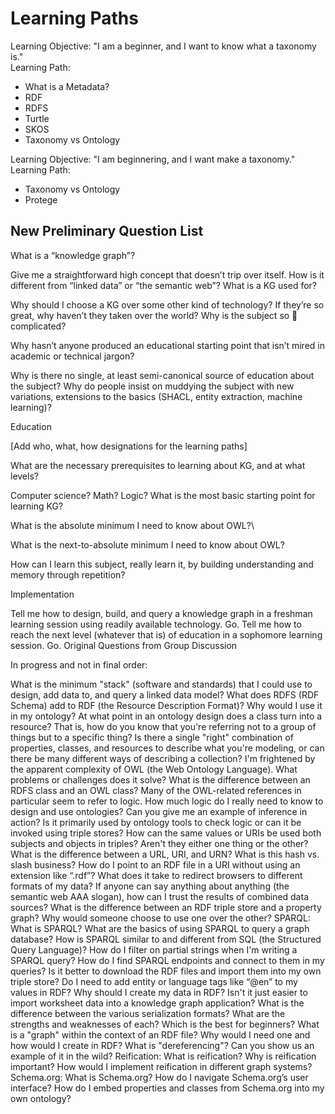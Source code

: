 # Learning Paths

Learning Objective: "I am a beginner, and I want to know what a taxonomy is." \
Learning Path:

* What is a Metadata?
* RDF
* RDFS
* Turtle
* SKOS
* Taxonomy vs Ontology

Learning Objective: "I am beginnering, and I want make a taxonomy." \
Learning Path:
* Taxonomy vs Ontology
* Protege



## New Preliminary Question List

What is a “knowledge graph”?

Give me a straightforward high concept that doesn’t trip over itself.
How is it different from “linked data” or “the semantic web”?
What is a KG used for?

Why should I choose a KG over some other kind of technology?
If they’re so great, why haven’t they taken over the world?
Why is the subject so 🤬 complicated?

Why hasn’t anyone produced an educational starting point that isn’t mired in academic or technical jargon?

Why is there no single, at least semi-canonical source of education about the subject?
Why do people insist on muddying the subject with new variations, extensions to the basics (SHACL, entity extraction, machine learning)?

Education

[Add who, what, how designations for the learning paths]

What are the necessary prerequisites to learning about KG, and at what levels?

Computer science?
Math?
Logic?
What is the most basic starting point for learning KG?

What is the absolute minimum I need to know about OWL?\

What is the next-to-absolute minimum I need to know about OWL?

How can I learn this subject, really learn it, by building understanding and memory through repetition?

Implementation

Tell me how to design, build, and query a knowledge graph in a freshman learning session using readily available technology. Go.
Tell me how to reach the next level (whatever that is) of education in a sophomore learning session. Go.
Original Questions from Group Discussion

In progress and not in final order:

What is the minimum "stack" (software and standards) that I could use to design, add data to, and query a linked data model?
What does RDFS (RDF Schema) add to RDF (the Resource Description Format)? Why would I use it in my ontology?
At what point in an ontology design does a class turn into a resource? That is, how do you know that you're referring not to a group of things but to a specific thing?
Is there a single "right" combination of properties, classes, and resources to describe what you're modeling, or can there be many different ways of describing a collection?
I'm frightened by the apparent complexity of OWL (the Web Ontology Language). What problems or challenges does it solve?
What is the difference between an RDFS class and an OWL class?
Many of the OWL-related references in particular seem to refer to logic. How much logic do I really need to know to design and use ontologies?
Can you give me an example of inference in action? Is it primarily used by ontology tools to check logic or can it be invoked using triple stores?
How can the same values or URIs be used both subjects and objects in triples? Aren't they either one thing or the other?
What is the difference between a URL, URI, and URN?
What is this hash vs. slash business?
How do I point to an RDF file in a URI without using an extension like “.rdf”?
What does it take to redirect browsers to different formats of my data?
If anyone can say anything about anything (the semantic web AAA slogan), how can I trust the results of combined data sources?
What is the difference between an RDF triple store and a property graph? Why would someone choose to use one over the other?
SPARQL:
What is SPARQL?
What are the basics of using SPARQL to query a graph database?
How is SPARQL similar to and different from SQL (the Structured Query Language)?
How do I filter on partial strings when I'm writing a SPARQL query?
How do I find SPARQL endpoints and connect to them in my queries? Is it better to download the RDF files and import them into my own triple store?
Do I need to add entity or language tags like “@en” to my values in RDF?
Why should I create my data in RDF? Isn't it just easier to import worksheet data into a knowledge graph application?
What is the difference between the various serialization formats? What are the strengths and weaknesses of each? Which is the best for beginners?
What is a "graph" within the context of an RDF file? Why would I need one and how would I create in RDF?
What is "dereferencing"? Can you show us an example of it in the wild?
Reification:
What is reification?
Why is reification important?
How would I implement reification in different graph systems?
Schema.org:
What is Schema.org?
How do I navigate Schema.org’s user interface?
How do I embed properties and classes from Schema.org into my own ontology?
